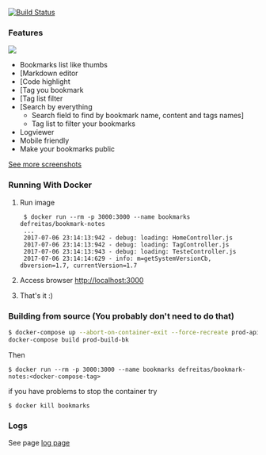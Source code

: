 <p>
	<a href="https://travis-ci.org/mageddo/bookmark-notes"><img src="https://travis-ci.org/mageddo/bookmark-notes.svg?branch=master" alt="Build Status"></img></a>
</p>

### Features
![](https://raw.githubusercontent.com/mageddo/bookmark-notes/master/files/screenshots/001-bookmarks-list-thumb.jpg)
* Bookmarks list like thumbs
* [Markdown editor
* [Code highlight
* [Tag you bookmark
* [Tag list filter
* [Search by everything
	* Search field to find by bookmark name, content and tags names]
	* Tag list to filter your bookmarks
* Logviewer
* Mobile friendly
* Make your bookmarks public

[See more screenshots](https://github.com/mageddo/bookmark-notes/docs/index.html)


### Running With Docker

1. Run image

		$ docker run --rm -p 3000:3000 --name bookmarks defreitas/bookmark-notes
		...
		2017-07-06 23:14:13:942 - debug: loading: HomeController.js
		2017-07-06 23:14:13:942 - debug: loading: TagController.js
		2017-07-06 23:14:13:943 - debug: loading: TesteController.js
		2017-07-06 23:14:14:629 - info: m=getSystemVersionCb, dbversion=1.7, currentVersion=1.7

2. Access browser [http://localhost:3000](http://localhost:3000)
3. That's it :)


### Building from source (You probably don't need to do that)

```bash
$ docker-compose up --abort-on-container-exit --force-recreate prod-api-build-bk && \
docker-compose build prod-build-bk
```

Then

	$ docker run --rm -p 3000:3000 --name bookmarks defreitas/bookmark-notes:<docker-compose-tag>

if you have problems to stop the container try

	$ docker kill bookmarks


### Logs

See page [log page](http://127.0.0.1:3000/logviewer/#)

